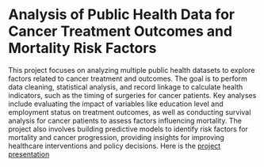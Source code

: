 # Analysis of Public Health Data for Cancer Treatment Outcomes and Mortality Risk Factors
This project focuses on analyzing multiple public health datasets to explore factors related to cancer treatment and outcomes. The goal is to perform data cleaning, statistical analysis, and record linkage to calculate health indicators, such as the timing of surgeries for cancer patients. Key analyses include evaluating the impact of variables like education level and employment status on treatment outcomes, as well as conducting survival analysis for cancer patients to assess factors influencing mortality. The project also involves building predictive models to identify risk factors for mortality and cancer progression, providing insights for improving healthcare interventions and policy decisions. Here is the [project presentation](SStanisic_FinalProject.pdf)
